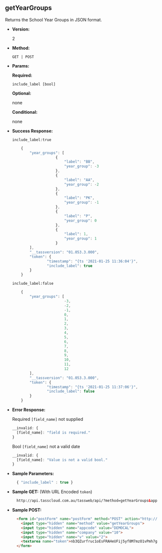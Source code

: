 **getYearGroups**
----
  Returns the School Year Groups in JSON format.

* **Version:**

  2

* **Method:**

  `GET | POST`
  
*  **Params:**

   **Required:**
 
   `include_label [bool]`
   
   **Optional:**
 
   none

   **Conditional:**

   none

* **Success Response:**
    
    `include_label:true`

    ```javascript
		{
			"year_groups": [
						{
							"label": "BB",
							"year_group": -3
						},
						{
							"label": "AA",
							"year_group": -2
						},
						{
							"label": "PK",
							"year_group": -1
						},
						{
							"label": "P",
							"year_group": 0
						},
						{
							"label": 1,
							"year_group": 1
						}
			],
			"__tassversion": "01.053.3.000",
			"token": {
					"timestamp": "{ts '2021-01-25 11:36:04'}",
					"include_label": true
			}
		}
  ```

  `include_label:false`

    ```javascript
		{
			"year_groups": [
							-3,
							-2,
							-1,
							0,
							1,
							2,
							3,
							4,
							5,
							6,
							7,
							8,
							9,
							10,
							11,
							12
			],
			"__tassversion": "01.053.3.000",
			"token": {
					"timestamp": "{ts '2021-01-25 11:37:06'}",
					"include_label": false
			}
		}
  ```
 
* **Error Response:**

    Required `[field_name]` not supplied
    ```javascript
    __invalid: {
      [field_name]: "field is required."
    }
    ```
    
    Bool `[field_name]` not a valid date
    ```javascript
    __invalid: {
      [field_name]: "Value is not a valid bool."
    }
    ```
    
* **Sample Parameters:**

  ```javascript
    { "include_label" : true }
  ```

* **Sample GET:** (With URL Encoded `token`)

  ```HTML
    http://api.tasscloud.com.au/tassweb/api/?method=getYearGroups&appcode=DEMOCAL&company=10&v=2&token=nb3QZurfruc1oEsFRAHeUFij5yf8M7mzO1vPmh7giNc%3D
  ```
  
* **Sample POST:**

  ```HTML
    <form id="postForm" name="postForm" method="POST" action="http://api.tasscloud.com.au/tassweb/api/">
      <input type="hidden" name="method" value="getYearGroups">
      <input type="hidden" name="appcode" value="DEMOCAL">
      <input type="hidden" name="company" value="10">
      <input type="hidden" name="v" value="2">
      <textarea name="token">nb3QZurfruc1oEsFRAHeUFij5yf8M7mzO1vPmh7giNc=</textarea>
    </form>
  ```
